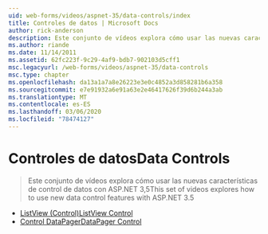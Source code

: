 ```yaml
---
uid: web-forms/videos/aspnet-35/data-controls/index
title: Controles de datos | Microsoft Docs
author: rick-anderson
description: Este conjunto de vídeos explora cómo usar las nuevas características de control de datos con ASP.NET 3,5
ms.author: riande
ms.date: 11/14/2011
ms.assetid: 62fc223f-9c29-4af9-bdb7-902103d5cff1
msc.legacyurl: /web-forms/videos/aspnet-35/data-controls
msc.type: chapter
ms.openlocfilehash: da13a1a7a8e26223e3e0c4852a3d858281b6a358
ms.sourcegitcommit: e7e91932a6e91a63e2e46417626f39d6b244a3ab
ms.translationtype: MT
ms.contentlocale: es-ES
ms.lasthandoff: 03/06/2020
ms.locfileid: "78474127"
---
```

# <a name="data-controls"></a><span data-ttu-id="342a7-103">Controles de datos</span><span class="sxs-lookup"><span data-stu-id="342a7-103">Data Controls</span></span>

> <span data-ttu-id="342a7-104">Este conjunto de vídeos explora cómo usar las nuevas características de control de datos con ASP.NET 3,5</span><span class="sxs-lookup"><span data-stu-id="342a7-104">This set of videos explores how to use new data control features with ASP.NET 3.5</span></span>

- [<span data-ttu-id="342a7-105">ListView (Control)</span><span class="sxs-lookup"><span data-stu-id="342a7-105">ListView Control</span></span>](the-listview-control.md)
- [<span data-ttu-id="342a7-106">Control DataPager</span><span class="sxs-lookup"><span data-stu-id="342a7-106">DataPager Control</span></span>](the-datapager-control.md)
